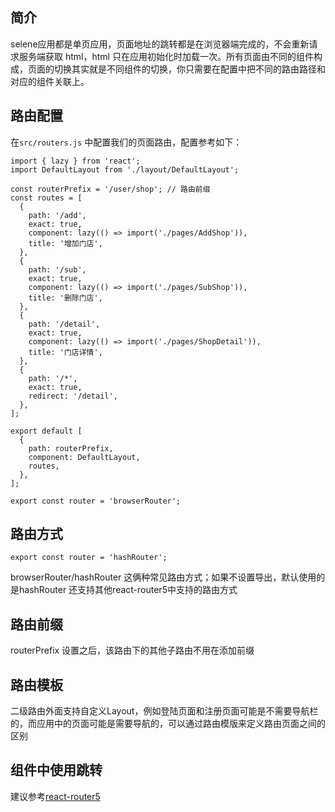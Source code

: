 ## 简介
selene应用都是单页应用，页面地址的跳转都是在浏览器端完成的，不会重新请求服务端获取 html，html 只在应用初始化时加载一次。所有页面由不同的组件构成，页面的切换其实就是不同组件的切换，你只需要在配置中把不同的路由路径和对应的组件关联上。

## 路由配置
在`src/routers.js` 中配置我们的页面路由，配置参考如下：

```
import { lazy } from 'react';
import DefaultLayout from './layout/DefaultLayout';

const routerPrefix = '/user/shop'; // 路由前缀
const routes = [
  {
    path: '/add',
    exact: true,
    component: lazy(() => import('./pages/AddShop')),
    title: '增加门店',
  },
  {
    path: '/sub',
    exact: true,
    component: lazy(() => import('./pages/SubShop')),
    title: '删除门店',
  },
  {
    path: '/detail',
    exact: true,
    component: lazy(() => import('./pages/ShopDetail')),
    title: '门店详情',
  },
  {
    path: '/*',
    exact: true,
    redirect: '/detail',
  },
];

export default [
  {
    path: routerPrefix,
    component: DefaultLayout,
    routes,
  },
];

export const router = 'browserRouter';
```

## 路由方式
```
export const router = 'hashRouter';
```
browserRouter/hashRouter 这俩种常见路由方式；如果不设置导出，默认使用的是hashRouter
还支持其他react-router5中支持的路由方式


## 路由前缀
routerPrefix  设置之后，该路由下的其他子路由不用在添加前缀

## 路由模板
二级路由外面支持自定义Layout，例如登陆页面和注册页面可能是不需要导航栏的，而应用中的页面可能是需要导航的，可以通过路由模版来定义路由页面之间的区别

## 组件中使用跳转
建议参考[react-router5](https://reactrouter.com/web/guides/quick-start)
